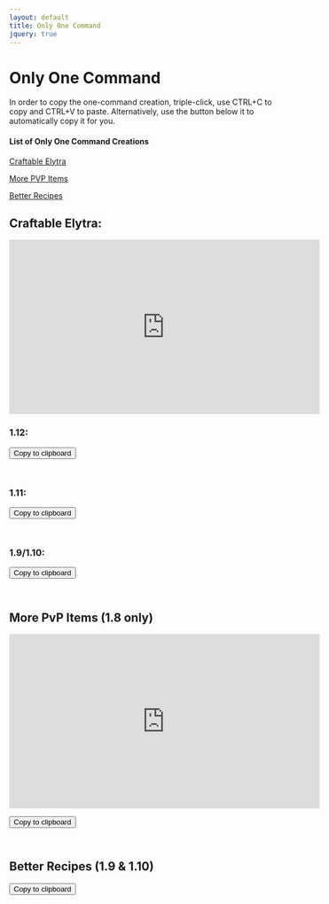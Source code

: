 ```yaml
---
layout: default
title: Only One Command
jquery: true
---
```

<script src="main.js"></script>
<script
    type="text/javascript"
    src="https://cdn.jsdelivr.net/npm/gist-embed@1.0.3/dist/gist-embed.min.js">
</script>

<style>
code, div.gist, div.gist-file, div.gist-data, div.data {
    color: white;
    width: 450px;
    height: 200px
}
</style>

# Only One Command

In order to copy the one-command creation, triple-click, use CTRL+C to copy and CTRL+V to paste.
Alternatively, use the button below it to automatically copy it for you.

#### List of Only One Command Creations

[Craftable Elytra](#craftable-elytra)

[More PVP Items](#more-pvp-items-18-only)

[Better Recipes](#better-recipies-19--110)


## Craftable Elytra:

<iframe width="560" height="315" src="https://www.youtube-nocookie.com/embed/XVVbSVz4zB8?rel=0&showinfo=0" frameborder="0" allow="autoplay; encrypted-media" allowfullscreen></iframe>

### 1.12:

<button class="copybutton" onclick="copytoClipboard(document.getElementById('file-craftable-elytra-1-12-LC1').innerHTML)">Copy to clipboard</button>

<code data-gist-id="b043f21669a0f59891e8b5ae199e39ec"
    data-gist-hide-footer="true"
    data-gist-hide-line-numbers="true"
    data-gist-file="Craftable Elytra - 1.12">
</code>

### 1.11:

<button class="copybutton" onclick="copytoClipboard(document.getElementById('file-craftable-elytra-1-11-LC1').innerHTML)">Copy to clipboard</button>

<code data-gist-id="b043f21669a0f59891e8b5ae199e39ec"
    data-gist-hide-footer="true"
    data-gist-hide-line-numbers="true"
    data-gist-file="Craftable Elytra - 1.11">
</code>

### 1.9/1.10:

<button class="copybutton" onclick="copytoClipboard(document.getElementById('file-craftable-elytra-1-9-1-10-LC1').innerHTML)">Copy to clipboard</button>

<code data-gist-id="b043f21669a0f59891e8b5ae199e39ec"
    data-gist-hide-footer="true"
    data-gist-hide-line-numbers="true"
    data-gist-file="Craftable Elytra - 1.9 & 1.10">
</code>


## More PvP Items \(1.8 only\)

<iframe width="560" height="315" src="https://www.youtube-nocookie.com/embed/UmKv_wfiYKs?rel=0&showinfo=0" frameborder="0" allow="autoplay; encrypted-media" allowfullscreen></iframe>

<button class="copybutton" onclick="copytoClipboard(document.getElementById('file-morepvpitems-txt-LC1').innerHTML)">Copy to clipboard</button>

<code data-gist-id="9997bd172234f305bc4067cc28ec73ac"
    data-gist-hide-footer="true"
    data-gist-hide-line-numbers="true"
    data-gist-file="MorePVPItems.txt">
</code>

## Better Recipes \(1.9 & 1.10\)

<button class="copybutton" onclick="copytoClipboard(document.getElementById('file-morepvpitems-txt-LC1').innerHTML)">Copy to clipboard</button>

<code data-gist-id="15d815f9437c2566ffe5bcbeefa114a2"
    data-gist-hide-footer="true"
    data-gist-hide-line-numbers="true"
    data-gist-file="BetterRecipes.txt">
</code>